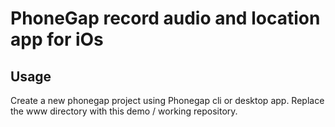 # PhoneGap record audio and location app for iOs

## Usage
Create a new phonegap project using Phonegap cli or desktop app. 
Replace the www directory with this demo / working repository.



